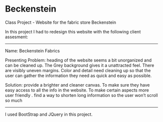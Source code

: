 # Beckenstein
Class Project - Website for the fabric store Beckenstein
 
In this project I had to redesign this website with the following client assesment:

*******

Name: ​Beckenstein Fabrics

Presenting Problem: ​heading of the website seems a bit unorganized and can be cleaned up.
The Grey background gives it a unattracted feel. There are visibly uneven margins. Color and
detail need cleaning up so that the user can gather the information they need as quick and easy
as possible.

Solution: ​provide a brighter and cleaner canvas. To make sure they have easy access to all the
info in the website. To make certain aspects more user friendly . find a way to shorten long
information so the user won’t scroll so much

******* 

I used BootStrap and JQuery in this project.

